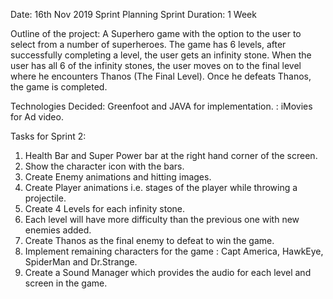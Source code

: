 Date: 16th Nov 2019
Sprint Planning							Sprint Duration: 1 Week

Outline of the project: 
A Superhero game with the option to the user to select from a number of superheroes. The game has 6 levels, after successfully completing a level, the user gets an infinity stone. When the user has all 6 of the infinity stones, the user moves on to the final level where he encounters Thanos (The Final Level). Once he defeats Thanos, the game is completed.

Technologies Decided: Greenfoot and JAVA for implementation.
			: iMovies for Ad video.

Tasks for Sprint 2: 
1.	Health Bar and Super Power bar at the right hand corner of the screen.
2.	Show the character icon with the bars.
3.	Create Enemy animations and hitting images.
4.	Create Player animations i.e. stages of the player while throwing a projectile.
5.	Create 4 Levels for each infinity stone.
6.	Each level will have more difficulty than the previous one with new enemies added.
7.	Create Thanos as the final enemy to defeat to win the game.
8.	Implement remaining characters for the game : Capt America, HawkEye, SpiderMan and Dr.Strange.
9.	Create a Sound Manager which provides the audio for each level and screen in the game. 


